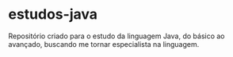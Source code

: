 # estudos-java

Repositório criado para o estudo da linguagem Java, do básico ao avançado, buscando me tornar especialista na linguagem.
